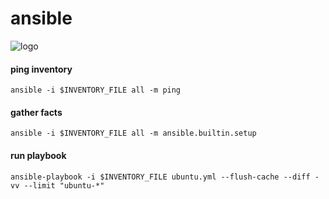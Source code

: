 # ansible

![logo](https://user-images.githubusercontent.com/26479/113611957-81d90b80-964f-11eb-95c9-2fb0dfa3cb0b.png)

#### ping inventory
```shell
ansible -i $INVENTORY_FILE all -m ping
```

#### gather facts
```shell
ansible -i $INVENTORY_FILE all -m ansible.builtin.setup
```

#### run playbook
```shell
ansible-playbook -i $INVENTORY_FILE ubuntu.yml --flush-cache --diff -vv --limit "ubuntu-*"
```
